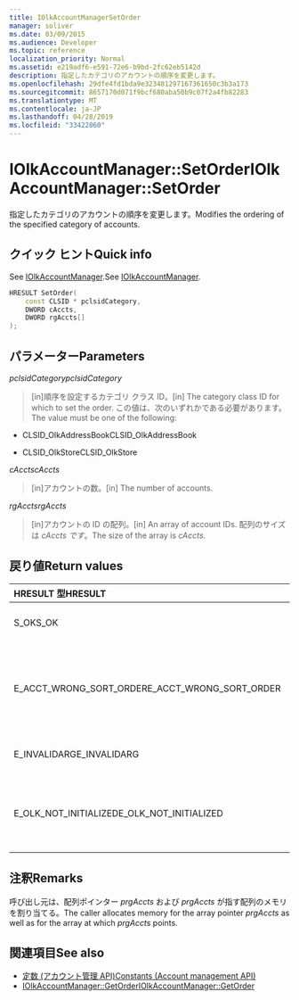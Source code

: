 ```yaml
---
title: IOlkAccountManagerSetOrder
manager: soliver
ms.date: 03/09/2015
ms.audience: Developer
ms.topic: reference
localization_priority: Normal
ms.assetid: e219adf6-e591-72e6-b9bd-2fc62eb5142d
description: 指定したカテゴリのアカウントの順序を変更します。
ms.openlocfilehash: 29dfe4fd1bda9e323481297167361650c3b3a173
ms.sourcegitcommit: 8657170d071f9bcf680aba50b9c07f2a4fb82283
ms.translationtype: MT
ms.contentlocale: ja-JP
ms.lasthandoff: 04/28/2019
ms.locfileid: "33422860"
---
```

# <a name="iolkaccountmanagersetorder"></a><span data-ttu-id="46ae6-103">IOlkAccountManager::SetOrder</span><span class="sxs-lookup"><span data-stu-id="46ae6-103">IOlkAccountManager::SetOrder</span></span>

<span data-ttu-id="46ae6-104">指定したカテゴリのアカウントの順序を変更します。</span><span class="sxs-lookup"><span data-stu-id="46ae6-104">Modifies the ordering of the specified category of accounts.</span></span>
  
## <a name="quick-info"></a><span data-ttu-id="46ae6-105">クイック ヒント</span><span class="sxs-lookup"><span data-stu-id="46ae6-105">Quick info</span></span>

<span data-ttu-id="46ae6-106">See [IOlkAccountManager](iolkaccountmanager.md).</span><span class="sxs-lookup"><span data-stu-id="46ae6-106">See [IOlkAccountManager](iolkaccountmanager.md).</span></span>
  
```cpp
HRESULT SetOrder(
    const CLSID * pclsidCategory,
    DWORD cAccts,
    DWORD rgAccts[]
);

```

## <a name="parameters"></a><span data-ttu-id="46ae6-107">パラメーター</span><span class="sxs-lookup"><span data-stu-id="46ae6-107">Parameters</span></span>

<span data-ttu-id="46ae6-108">_pclsidCategory_</span><span class="sxs-lookup"><span data-stu-id="46ae6-108">_pclsidCategory_</span></span>
  
> <span data-ttu-id="46ae6-109">[in]順序を設定するカテゴリ クラス ID。</span><span class="sxs-lookup"><span data-stu-id="46ae6-109">[in] The category class ID for which to set the order.</span></span> <span data-ttu-id="46ae6-110">この値は、次のいずれかである必要があります。</span><span class="sxs-lookup"><span data-stu-id="46ae6-110">The value must be one of the following:</span></span>
    
   - <span data-ttu-id="46ae6-111">CLSID_OlkAddressBook</span><span class="sxs-lookup"><span data-stu-id="46ae6-111">CLSID_OlkAddressBook</span></span>
    
   - <span data-ttu-id="46ae6-112">CLSID_OlkStore</span><span class="sxs-lookup"><span data-stu-id="46ae6-112">CLSID_OlkStore</span></span>
    
<span data-ttu-id="46ae6-113">_cAccts_</span><span class="sxs-lookup"><span data-stu-id="46ae6-113">_cAccts_</span></span>
  
> <span data-ttu-id="46ae6-114">[in]アカウントの数。</span><span class="sxs-lookup"><span data-stu-id="46ae6-114">[in] The number of accounts.</span></span>
    
<span data-ttu-id="46ae6-115">_rgAccts_</span><span class="sxs-lookup"><span data-stu-id="46ae6-115">_rgAccts_</span></span>
  
> <span data-ttu-id="46ae6-116">[in]アカウントの ID の配列。</span><span class="sxs-lookup"><span data-stu-id="46ae6-116">[in] An array of account IDs.</span></span> <span data-ttu-id="46ae6-117">配列のサイズは  _cAccts です_。</span><span class="sxs-lookup"><span data-stu-id="46ae6-117">The size of the array is  _cAccts_.</span></span>
    
## <a name="return-values"></a><span data-ttu-id="46ae6-118">戻り値</span><span class="sxs-lookup"><span data-stu-id="46ae6-118">Return values</span></span>

|<span data-ttu-id="46ae6-119">**HRESULT 型**</span><span class="sxs-lookup"><span data-stu-id="46ae6-119">**HRESULT**</span></span>|<span data-ttu-id="46ae6-120">**Description**</span><span class="sxs-lookup"><span data-stu-id="46ae6-120">**Description**</span></span>|
|:-----|:-----|
|<span data-ttu-id="46ae6-121">S_OK</span><span class="sxs-lookup"><span data-stu-id="46ae6-121">S_OK</span></span>  <br/> |<span data-ttu-id="46ae6-122">呼び出しが成功しました。</span><span class="sxs-lookup"><span data-stu-id="46ae6-122">The call succeeded.</span></span>  <br/> |
|<span data-ttu-id="46ae6-123">E_ACCT_WRONG_SORT_ORDER</span><span class="sxs-lookup"><span data-stu-id="46ae6-123">E_ACCT_WRONG_SORT_ORDER</span></span>  <br/> |<span data-ttu-id="46ae6-124">新しい並べ替え順序のアカウント数は、古い並べ替え順序とは異なります。</span><span class="sxs-lookup"><span data-stu-id="46ae6-124">The new sort order has a different number of accounts than the old sort order.</span></span>  <br/> |
|<span data-ttu-id="46ae6-125">E_INVALIDARG</span><span class="sxs-lookup"><span data-stu-id="46ae6-125">E_INVALIDARG</span></span>  <br/> |<span data-ttu-id="46ae6-126">いくつかの引数は無効です。</span><span class="sxs-lookup"><span data-stu-id="46ae6-126">One or more arguments are invalid.</span></span>  <br/> |
|<span data-ttu-id="46ae6-127">E_OLK_NOT_INITIALIZED</span><span class="sxs-lookup"><span data-stu-id="46ae6-127">E_OLK_NOT_INITIALIZED</span></span>  <br/> |<span data-ttu-id="46ae6-128">アカウント マネージャーが使用するために初期化されていません。</span><span class="sxs-lookup"><span data-stu-id="46ae6-128">The account manager has not been initialized for use.</span></span>  <br/> |
   
## <a name="remarks"></a><span data-ttu-id="46ae6-129">注釈</span><span class="sxs-lookup"><span data-stu-id="46ae6-129">Remarks</span></span>

<span data-ttu-id="46ae6-130">呼び出し元は、配列ポインター  _prgAccts_ および  _prgAccts_ が指す配列のメモリを割り当てる。</span><span class="sxs-lookup"><span data-stu-id="46ae6-130">The caller allocates memory for the array pointer  _prgAccts_ as well as for the array at which  _prgAccts_ points.</span></span> 
  
## <a name="see-also"></a><span data-ttu-id="46ae6-131">関連項目</span><span class="sxs-lookup"><span data-stu-id="46ae6-131">See also</span></span>

- [<span data-ttu-id="46ae6-132">定数 (アカウント管理 API)</span><span class="sxs-lookup"><span data-stu-id="46ae6-132">Constants (Account management API)</span></span>](constants-account-management-api.md)  
- [<span data-ttu-id="46ae6-133">IOlkAccountManager::GetOrder</span><span class="sxs-lookup"><span data-stu-id="46ae6-133">IOlkAccountManager::GetOrder</span></span>](iolkaccountmanager-getorder.md)

